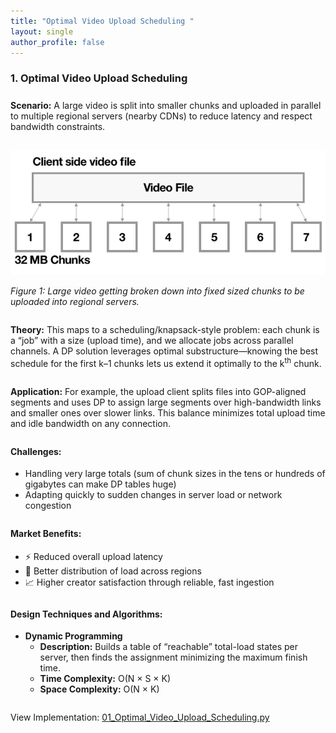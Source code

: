 ```yaml
---
title: "Optimal Video Upload Scheduling "
layout: single
author_profile: false
---
```

<h3 style="margin-bottom: 1.5em;">1. Optimal Video Upload Scheduling</h3>

<div class="justified" style="margin-bottom: 2em;">
  <strong>Scenario:</strong> A large video is split into smaller chunks and uploaded in parallel to multiple regional servers (nearby CDNs) to reduce latency and respect bandwidth constraints.
</div>

<div style="text-align: center; margin-bottom: 1em;">
  <img src="/assets/images/01.png" alt="Large video broken down into chunks" style="max-width: 100%; height: auto;" />
</div>

<div class="justified" style="margin-bottom: 2em;">
  <em>Figure 1: Large video getting broken down into fixed sized chunks to be uploaded into regional servers.</em>
</div>

<div class="justified" style="margin-bottom: 2em;">
  <strong>Theory:</strong> This maps to a scheduling/knapsack-style problem: each chunk is a “job” with a size (upload time), and we allocate jobs across parallel channels. A DP solution leverages optimal substructure—knowing the best schedule for the first k–1 chunks lets us extend it optimally to the k<sup>th</sup> chunk.
</div>

<div class="justified" style="margin-bottom: 2em;">
  <strong>Application:</strong> For example, the upload client splits files into GOP-aligned segments and uses DP to assign large segments over high-bandwidth links and smaller ones over slower links. This balance minimizes total upload time and idle bandwidth on any connection.
</div>

<h4 style="margin-top: 2em;">Challenges:</h4>
<ul style="margin-bottom: 2em;">
  <li>Handling very large totals (sum of chunk sizes in the tens or hundreds of gigabytes can make DP tables huge)</li>
  <li>Adapting quickly to sudden changes in server load or network congestion</li>
</ul>

<h4 style="margin-top: 2em;">Market Benefits:</h4>
<ul style="margin-bottom: 2em;">
  <li>⚡ Reduced overall upload latency</li>
  <li>🤝 Better distribution of load across regions</li>
  <li>📈 Higher creator satisfaction through reliable, fast ingestion</li>
</ul>

<h4 style="margin-top: 2em;">Design Techniques and Algorithms:</h4>
<ul style="margin-bottom: 2em;">
  <li><strong>Dynamic Programming</strong>
    <ul>
      <li><strong>Description:</strong> Builds a table of “reachable” total-load states per server, then finds the assignment minimizing the maximum finish time.</li>
      <li><strong>Time Complexity:</strong> O(N × S × K)</li>
      <li><strong>Space Complexity:</strong> O(N × K)</li>
    </ul>
  </li>
</ul>

<p style="margin-top: 2em;">View Implementation: <a href="https://github.com/AdityaKhatawkar/aditya_aps_portfolio.github.io/codes/01_Optimal_Video_Upload_Scheduling.py" target="_blank">01_Optimal_Video_Upload_Scheduling.py</a></p>
